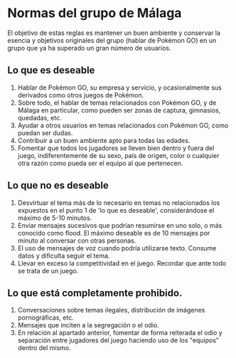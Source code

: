# Normas del grupo de Málaga
El objetivo de estas reglas es mantener un buen ambiente y conservar la esencia y objetivos originales del grupo (hablar de Pokémon GO) en un grupo que ya ha superado un gran número de usuarios.

## Lo que es deseable
1. Hablar de Pokémon GO, su empresa y servicio, y ocasionalmente sus derivados como otros juegos de Pokémon.
2. Sobre todo, el hablar de temas relacionados con Pokémon GO, y de Málaga en particular, como pueden ser zonas de captura, gimnasios, quedadas, etc.
3. Ayudar a otros usuarios en temas relacionados con Pokémon GO, como puedan ser dudas.
4. Contribuir a un buen ambiente apto para todas las edades.
5. Fomentar que todos los jugadores se lleven bien dentro y fuera del juego, indiferentemente de su sexo, país de origen, color o cualquier otra razón como pueda ser el equipo al que pertenecen.

## Lo que no es deseable
1. Desvirtuar el tema más de lo necesario en temas no relacionados los expuestos en el punto 1 de 'lo que es deseable', considerándose el máximo de 5-10 minutos.
2. Enviar mensajes sucesivos que podrían resumirse en uno solo, o más conocido como flood. El máximo deseable es de 10 mensajes por minuto al conversar con otras personas.
3. El uso de mensajes de voz cuando podría utilizarse texto. Consume datos y dificulta seguir el tema.
4. Llevar en exceso la competitividad en el juego. Recordar que ante todo se trata de un juego.

## Lo que está completamente prohibido.
1. Conversaciones sobre temas ilegales, distribución de imágenes pornográficas, etc.
2. Mensajes que inciten a la segregación o el odio.
3. En relación al apartado anterior, fomentar de forma reiterada el odio y separación entre jugadores del juego haciendo uso de los "equipos" dentro del mismo.
